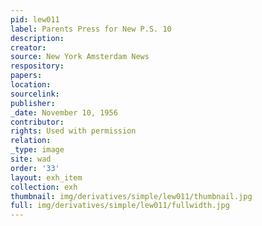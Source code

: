 ```yaml
---
pid: lew011
label: Parents Press for New P.S. 10
description:
creator:
source: New York Amsterdam News
respository:
papers:
location:
sourcelink:
publisher:
_date: November 10, 1956
contributor:
rights: Used with permission
relation:
_type: image
site: wad
order: '33'
layout: exh_item
collection: exh
thumbnail: img/derivatives/simple/lew011/thumbnail.jpg
full: img/derivatives/simple/lew011/fullwidth.jpg
---
```

